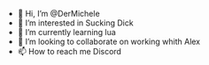 - 👋 Hi, I’m @DerMichele
- 👀 I’m interested in Sucking Dick
- 🌱 I’m currently learning lua
- 💞️ I’m looking to collaborate on working whith Alex
- 📫 How to reach me Discord

<!---
DerMichele/DerMichele is a ✨ special ✨ repository because its `README.md` (this file) appears on your GitHub profile.
You can click the Preview link to take a look at your changes.
--->
